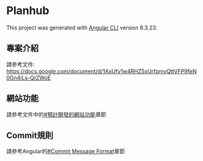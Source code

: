 # Planhub

This project was generated with [Angular CLI](https://github.com/angular/angular-cli) version 8.3.23.

## 專案介紹
請參考文件: https://docs.google.com/document/d/1AxUfy1w4RHZ5xUrfpmvQttVFP9feN0Gn4iLs-QrZWoE

## 網站功能
請參考文件中的[#預計開發的網站功能](https://docs.google.com/document/d/1AxUfy1w4RHZ5xUrfpmvQttVFP9feN0Gn4iLs-QrZWoE/edit#heading=h.unkx5jfm95a2)章節

## Commit規則
請參考Angular的[#Commit Message Format](https://github.com/angular/angular/blob/master/CONTRIBUTING.md#commit)章節